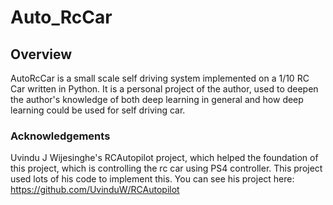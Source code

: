 # Auto_RcCar
## Overview

AutoRcCar is a small scale self driving system implemented on a 1/10 RC Car written in Python. It is a personal project of the author, used to deepen the author's knowledge of both deep learning in general and how deep learning could be used for self driving car.

### Acknowledgements

Uvindu J Wijesinghe's RCAutopilot project, which helped the foundation of this project, which is controlling the rc car using PS4 controller. This project used lots of his code to implement this. You can see his project here: https://github.com/UvinduW/RCAutopilot
